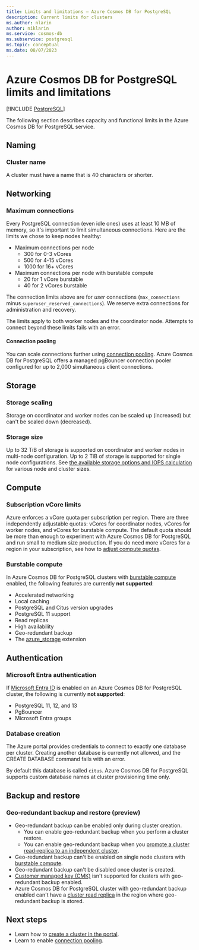 ```yaml
---
title: Limits and limitations – Azure Cosmos DB for PostgreSQL
description: Current limits for clusters
ms.author: nlarin
author: niklarin
ms.service: cosmos-db
ms.subservice: postgresql
ms.topic: conceptual
ms.date: 08/07/2023
---
```


# Azure Cosmos DB for PostgreSQL limits and limitations

[!INCLUDE [PostgreSQL](../includes/appliesto-postgresql.md)]

The following section describes capacity and functional limits in the
Azure Cosmos DB for PostgreSQL service.

## Naming

### Cluster name

A cluster must have a name that is 40 characters or
shorter.

## Networking

### Maximum connections

Every PostgreSQL connection (even idle ones) uses at least 10 MB of memory, so
it's important to limit simultaneous connections. Here are the limits we chose
to keep nodes healthy:

* Maximum connections per node
   * 300 for 0-3 vCores
   * 500 for 4-15 vCores
   * 1000 for 16+ vCores
* Maximum connections per node with burstable compute
   * 20 for 1 vCore burstable
   * 40 for 2 vCores burstable

The connection limits above are for *user* connections (`max_connections` minus
`superuser_reserved_connections`). We reserve extra connections for
administration and recovery.

The limits apply to both worker nodes and the coordinator node. Attempts to
connect beyond these limits fails with an error.

#### Connection pooling

You can scale connections further using [connection
pooling](concepts-connection-pool.md). Azure Cosmos DB for PostgreSQL offers a
managed pgBouncer connection pooler configured for up to 2,000 simultaneous
client connections.

## Storage

### Storage scaling

Storage on coordinator and worker nodes can be scaled up (increased) but can't
be scaled down (decreased).

### Storage size

Up to 32 TiB of storage is supported on coordinator and worker nodes in multi-node configuration. Up to 2 TiB of storage is supported for single node configurations. See [the available storage options and IOPS calculation](resources-compute.md)
for various node and cluster sizes.

## Compute

### Subscription vCore limits

Azure enforces a vCore quota per subscription per region. There are three
independently adjustable quotas: vCores for coordinator nodes, vCores for
worker nodes, and vCores for burstable compute. The default quota should be more than enough to experiment with Azure Cosmos DB for PostgreSQL and run small to medium size production. If you do need more vCores for a region in your subscription, see how to [adjust compute quotas](./howto-compute-quota.md).

### Burstable compute

In Azure Cosmos DB for PostgreSQL clusters with [burstable
compute](concepts-burstable-compute.md) enabled, the following features are
currently **not supported**:

* Accelerated networking
* Local caching
* PostgreSQL and Citus version upgrades
* PostgreSQL 11 support
* Read replicas
* High availability
* Geo-redundant backup
* The [azure_storage](howto-ingest-azure-blob-storage.md) extension

## Authentication

<a name='azure-active-directory-authentication'></a>

### Microsoft Entra authentication
If [Microsoft Entra ID](./concepts-authentication.md#azure-active-directory-authentication-preview) is enabled on an Azure Cosmos DB for PostgreSQL cluster, the following is currently **not supported**:

* PostgreSQL 11, 12, and 13
* PgBouncer
* Microsoft Entra groups

### Database creation

The Azure portal provides credentials to connect to exactly one database per
cluster. Creating another database is currently not allowed, and the CREATE DATABASE command fails
with an error.

By default this database is called `citus`. Azure Cosmos DB for PostgreSQL supports custom database names at cluster provisioning time only.  

## Backup and restore

### Geo-redundant backup and restore (preview)
* Geo-redundant backup can be enabled only during cluster creation.
    * You can enable geo-redundant backup when you perform a cluster restore.
    * You can enable geo-redundant backup when you [promote a cluster read-replica to an independent cluster](./howto-read-replicas-portal.md#promote-a-read-replica).
* Geo-redundant backup can't be enabled on single node clusters with [burstable compute](./concepts-burstable-compute.md).
* Geo-redundant backup can't be disabled once cluster is created.
* [Customer managed key (CMK)](./concepts-customer-managed-keys.md) isn't supported for clusters with geo-redundant backup enabled.
* Azure Cosmos DB for PostgreSQL cluster with geo-redundant backup enabled can't have a [cluster read replica](./concepts-read-replicas.md) in the region where geo-redundant backup is stored.

## Next steps

* Learn how to [create a cluster in the
  portal](quickstart-create-portal.md).
* Learn to enable [connection pooling](concepts-connection-pool.md).
